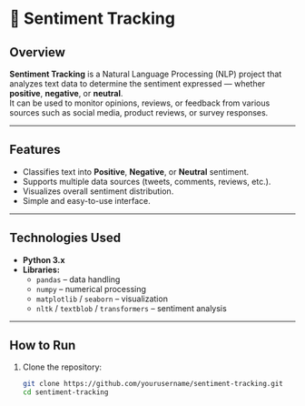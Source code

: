 # 🎯 Sentiment Tracking

##  Overview
**Sentiment Tracking** is a Natural Language Processing (NLP) project that analyzes text data to determine the sentiment expressed — whether **positive**, **negative**, or **neutral**.  
It can be used to monitor opinions, reviews, or feedback from various sources such as social media, product reviews, or survey responses.

---

##  Features
- Classifies text into **Positive**, **Negative**, or **Neutral** sentiment.  
- Supports multiple data sources (tweets, comments, reviews, etc.).  
- Visualizes overall sentiment distribution.  
- Simple and easy-to-use interface.

---

##  Technologies Used
- **Python 3.x**  
- **Libraries:**  
  - `pandas` – data handling  
  - `numpy` – numerical processing  
  - `matplotlib` / `seaborn` – visualization  
  - `nltk` / `textblob` / `transformers` – sentiment analysis

---

##  How to Run
1. Clone the repository:
   ```bash
   git clone https://github.com/yourusername/sentiment-tracking.git
   cd sentiment-tracking

